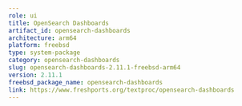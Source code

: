 ```yaml
---
role: ui
title: OpenSearch Dashboards
artifact_id: opensearch-dashboards
architecture: arm64
platform: freebsd
type: system-package
category: opensearch-dashboards
slug: opensearch-dashboards-2.11.1-freebsd-arm64
version: 2.11.1
freebsd_package_name: opensearch-dashboards
link: https://www.freshports.org/textproc/opensearch-dashboards
---
```

